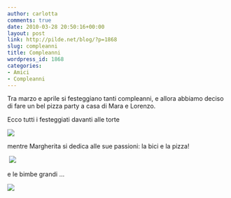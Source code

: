 ```yaml
---
author: carlotta
comments: true
date: 2010-03-28 20:50:16+00:00
layout: post
link: http://pilde.net/blog/?p=1868
slug: compleanni
title: Compleanni
wordpress_id: 1868
categories:
- Amici
- Compleanni
---
```


Tra marzo e aprile si festeggiano tanti compleanni, e allora abbiamo deciso di fare un bel pizza party a casa di Mara e Lorenzo.

Ecco tutti i festeggiati davanti alle torte

![](http://pilde.net/blog/wp-content/uploads/2010/05/compleanni.jpg)

mentre Margherita si dedica alle sue passioni: la bici e la pizza!

 ![](http://pilde.net/blog/wp-content/uploads/2010/05/marghe_arancio.jpg)

e le bimbe grandi ...

![](http://pilde.net/blog/wp-content/uploads/2010/05/3_scimmiette.jpg)
